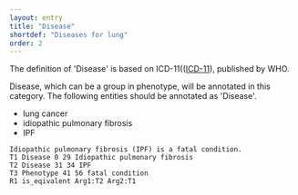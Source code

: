 ```yaml
---
layout: entry
title: "Disease"
shortdef: "Diseases for lung"
order: 2
---
```


The definition of 'Disease' is based on ICD-11((<a href="https://icd.who.int/browse11/l-m/en">ICD-11</a>), published by WHO.

Disease, which can be a group in phenotype, will be annotated in this category. 
The following entities should be annotated as 'Disease'.

- lung cancer
- idiopathic pulmonary fibrosis 
- IPF 

~~~ ann
Idiopathic pulmonary fibrosis (IPF) is a fatal condition. 
T1 Disease 0 29 Idiopathic pulmonary fibrosis
T2 Disease 31 34 IPF
T3 Phenotype 41 56 fatal condition
R1 is_eqivalent Arg1:T2 Arg2:T1
~~~

<!-- details -->
